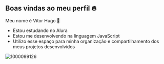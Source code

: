 ## Boas vindas ao meu perfil 🔥 

Meu nome é Vitor Hugo 💸

 - Estou estudando no Alura
 - Estou me desenvolvendo na linguagem JavaScript
 - Utilizo esse espaço para minha organização e compartilhamento dos meus projetos desenvolvidos

![1000099126](https://github.com/user-attachments/assets/d7a59e33-81be-463a-af9c-de9a3abf77bc)


